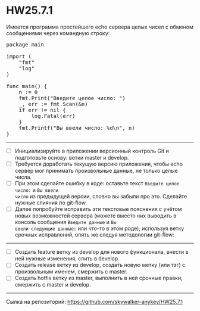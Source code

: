 # HW25.7.1

Имеется программа простейшего echo сервера целых чисел с обменом сообщениями через командную строку:

<pre>
package main
 
import (
    "fmt"
    "log"
)
 
func main() {
    n := 0
    fmt.Print("Введите целое число: ")
    _, err := fmt.Scan(&n)
    if err != nil {
        log.Fatal(err)
    }
    fmt.Printf("Вы ввели число: %d\n", n)
}
</pre>
---
-[ ] Инициализируйте в приложении версионный контроль Git и подготовьте основу: ветки master и develop.
-[ ] Требуется доработать текущую версию приложения, чтобы echo сервер мог принимать произвольные данные, не только целые числа.
-[ ] При этом сделайте ошибку в коде: оставьте текст <code>Введите целое число:</code> и <code>Вы ввели число</code> из предыдущей версии, словно вы забыли про это. Сделайте нужные слияния по git-flow.
-[ ] Далее попробуйте исправить эти текстовые пояснения с учётом новых возможностей сервера (можете вместо них выводить в консоль сообщения <code>Введите данные</code> и <code>Вы ввели следующие данные:</code> или что-то в этом роде), используя ветку срочных исправлений, опять же следуя методологии git-flow: 
---
-[ ] Создать feature ветку из develop для нового функционала, внести в ней нужные изменения, слить в develop.
-[ ] Создать release ветку из develop, создать новую метку (или тэг) с произвольным именем, смержить с master.
-[ ] Создать hotfix ветку из master, выполнить в ней срочные правки, смержить с master и develop.
---
Сылка на репозиторий: https://github.com/skywalker-anykey/HW25.7.1
